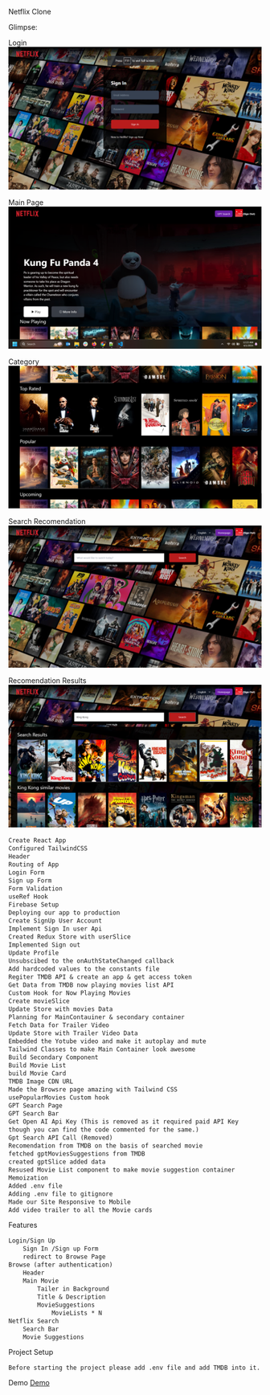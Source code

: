 Netflix Clone

Glimpse:

Login
![Alt text](/resources/images/Login.png?raw=true "Login")

Main Page
![Alt text](/resources/images/MainPage.png?raw=true "Main Page")

Category
![Alt text](/resources/images/MovieList.png?raw=true "List of Movies")

Search Recomendation
![Alt text](/resources/images/Recomendation.png?raw=true "Search Recomendation")

Recomendation Results
![Alt text](/resources/images/SearchResults.png?raw=true "Recomendation results")

    Create React App
    Configured TailwindCSS
    Header
    Routing of App
    Login Form
    Sign up Form
    Form Validation
    useRef Hook
    Firebase Setup
    Deploying our app to production
    Create SignUp User Account
    Implement Sign In user Api
    Created Redux Store with userSlice
    Implemented Sign out
    Update Profile
    Unsubscibed to the onAuthStateChanged callback
    Add hardcoded values to the constants file
    Regiter TMDB API & create an app & get access token
    Get Data from TMDB now playing movies list API
    Custom Hook for Now Playing Movies
    Create movieSlice
    Update Store with movies Data
    Planning for MainContauiner & secondary container
    Fetch Data for Trailer Video
    Update Store with Trailer Video Data
    Embedded the Yotube video and make it autoplay and mute
    Tailwind Classes to make Main Container look awesome
    Build Secondary Component
    Build Movie List
    build Movie Card
    TMDB Image CDN URL
    Made the Browsre page amazing with Tailwind CSS
    usePopularMovies Custom hook
    GPT Search Page
    GPT Search Bar
    Get Open AI Api Key (This is removed as it required paid API Key though you can find the code commented for the same.)
    Gpt Search API Call (Removed)
    Recomendation from TMDB on the basis of searched movie
    fetched gptMoviesSuggestions from TMDB
    created gptSlice added data
    Resused Movie List component to make movie suggestion container
    Memoization
    Added .env file
    Adding .env file to gitignore
    Made our Site Responsive to Mobile
    Add video trailer to all the Movie cards

Features

    Login/Sign Up
        Sign In /Sign up Form
        redirect to Browse Page
    Browse (after authentication)
        Header
        Main Movie
            Tailer in Background
            Title & Description
            MovieSuggestions
                MovieLists * N
    Netflix Search
        Search Bar
        Movie Suggestions

Project Setup

    Before starting the project please add .env file and add TMDB into it.

Demo
[Demo](https://netflix-clone-two-steel.vercel.app/browse)
